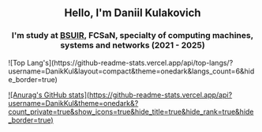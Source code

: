 <div align="center">
    <h2> Hello, I'm Daniil Kulakovich </h2>
    <h3> I'm study at <a href="https://www.bsuir.by">BSUIR</a>, FCSaN, specialty of computing machines, systems and networks (2021 - 2025) </h3>
</div>
![Top Lang's](https://github-readme-stats.vercel.app/api/top-langs/?username=DanikKul&layout=compact&theme=onedark&langs_count=6&hide_border=true)

[![Anurag's GitHub stats](https://github-readme-stats.vercel.app/api?username=DanikKul&theme=onedark&? count_private=true&show_icons=true&hide_title=true&hide_rank=true&hide_border=true)](https://github.com/anuraghazra/github-readme-stats)
